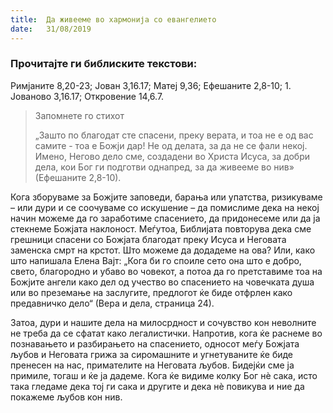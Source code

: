 ```yaml
---
title:  Да живееме во хармонија со евангелието
date:   31/08/2019
---
```


### Прочитајте ги библиските текстови:
Римјаните 8,20-23; Јован 3,16.17; Матеј 9,36; Ефешаните 2,8-10; 1. Јованово 3,16.17; Откровение 14,6.7.

> <p>Запомнете го стихот</p>
> „Зашто по благодат сте спасени, преку верата, и тоа не е од вас самите - тоа е Божји дар! Не од делата, за да не се фали некој. Имено, Негово дело сме, создадени во Христа Исуса, за добри дела, кои Бог ги подготви однапред, за да живееме во нив» (Ефешаните 2,8-10).

Кога зборуваме за Божјите заповеди, барања или упатства, ризикуваме – или дури и се соочуваме со искушение – да помислиме дека на некој начин можеме да го заработиме спасението, да придонесеме или да ја стекнеме Божјата наклоност. Меѓутоа, Библијата повторува дека сме грешници спасени со Божјата благодат преку Исуса и Неговата заменска смрт на крстот. Што можеме да додадеме на ова? Или, како што напишала Елена Вајт: „Кога би го споиле сето она што е добро, свето, благородно и убаво во човекот, а потоа да го претставиме тоа на Божјите ангели како дел од учество во спасението на човечката душа или во преземање на заслугите, предлогот ќе биде отфрлен како предавничко дело“ (Вера и дела, страница 24).

Затоа, дури и нашите дела на милосрдност и сочувство кон неволните не треба да се сфатат како легалистички. Напротив, кога ќе раснеме во познавањето и разбирањето на спасението, односот меѓу Божјата љубов и Неговата грижа за сиромашните и угнетуваните ќе биде пренесен на нас, примателите на Неговата љубов. Бидејќи сме ја примиле, тогаш и ќе ја дадеме. Кога ќе видиме колку Бог нѐ сака, исто така гледаме дека тој ги сака и другите и дека нѐ повикува и ние да покажеме љубов кон нив.
